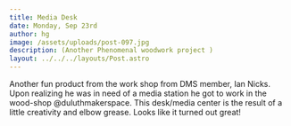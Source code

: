 ```yaml
---
title: Media Desk
date: Monday, Sep 23rd
author: hg
image: /assets/uploads/post-097.jpg
description: (Another Phenomenal woodwork project )
layout: ../../../layouts/Post.astro
---
```


Another fun product from the work shop from DMS member, Ian Nicks. Upon realizing he was in need of a media station he got to work in the wood-shop @duluthmakerspace. This desk/media center is the result of a little creativity and elbow grease. Looks like it turned out great!
